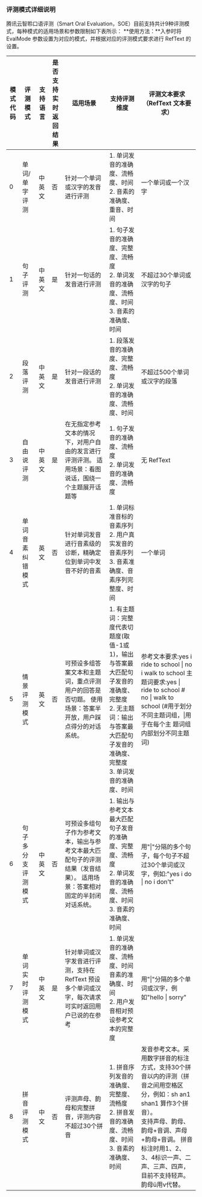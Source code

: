 ### 评测模式详细说明
腾讯云智聆口语评测（Smart Oral Evaluation，SOE）目前支持共计9种评测模式，每种模式的适用场景和参数限制如下表所示：
**使用方法：**入参时将 EvalMode 参数设置为对应的模式，并根据对应的评测模式要求进行 RefText 的设置。


| **模式代码** | **评测模式**       | **支持语言** | **是否支持实<br>时返回结果** | **适用场景**    | **支持评测维度**     | **评测文本要求（RefText 文本要求）**                          |
| ------------ | ------------------ | ------------ | --- | ------------------- | -------------| ------- |
| 0            | 单词/单字评测      | 中英文       | 否      | 针对一个单词或汉字的发音进行评测                             | 1. 单词发音的准确度、流畅度、时间<br>2. 音素的准确度、重音、时间      | 一个单词或一个汉字                                           |
| 1            | 句子评测           | 中英文       | 是                       | 针对一句话的发音进行评测                                     | 1. 句子发音的准确度、完整度、流畅度<br>2. 单词发音的准确度、流畅度、时间<br>3. 音素的准确度、时间 | 不超过30个单词或汉字的句子                                   |
| 2            | 段落评测           | 中英文       | 是                       | 针对一段话的发音进行评测                                     | 1. 段落发音的准确度、完整度、流畅度<br>2. 单词发音的准确度、流畅度、时间 | 不超过500个单词或汉字的段落                                  |
| 3            | 自由说评测         | 中英文       | 是                       | 在无指定参考文本的情况下，对用户自由的发言进行评测评测。 适用场景：看图说话，围绕一个主题展开话题等 | 1. 句子发音的准确度、流畅度<br>2. 单词发音的准确度、流畅度           | 无 RefText                                                    |
| 4            | 单词音素纠错模式   | 英文         | 否                       | 针对单词发音进行音素级的诊断，精确定位到单词中发音不好的音素 | 1. 单词标准音标的音素序列<br>2. 用户真实发音的音素序列<br>3. 音素准确度、音素序列完整度、时间 | 一个单词                                                     |
| 5            | 情景评测模式       | 英文         | 否                       | 可预设多组答案文本和主题词，重点评测用户的回答是否切题。 使用场景：答案半开放，用户踩点得分的对话系统。 | 1. 有主题词：完整度代表切题度(取值-1或1)，输出与答案最大匹配句子发音的准确度、完整度 <br>2. 无主题词：输出与答案最大匹配句子发音的准确度、完整度 <br>3. 单词发音的准确度、时间 | 参考文本要求:yes i ride to school \| no i walk to school 主题词要求:yes \| ride to school # no \| walk to school (#用于划分不同主题词组，\|用于在每个主 题词组内部划分不同主题词) |
| 6            | 句子多分支评测模式 | 中英文       | 否                       | 可预设多组句子作为参考文本，输出与参考文本最大匹配句子的评测结果（发音结果）。 适用场景：答案相对固定的半封闭对话系统。 | 1. 输出与参考文本最大匹配句子发音的准确度、完整度、流畅度<br>2. 单词发音的准确度、流畅度、时间<br>3. 音素的准确度、时间 | 用"\|"分隔的多个句子，每个句子不超过30个单词或汉字，例如:"yes i do \| no i don't" |
| 7            | 单词实时评测模式   | 中英文       | 是                       | 针对单词或汉字发音进行评测，支持在 RefText 预设多个单词或汉字，每次请求可实时返回用户已说的在参考 | 1. 单词发音的准确度、流畅度、时间 音素的准确度、时间<br>2. 用户发音相对预设参考文本的完整度 | 用"\|"分隔的多个单词或汉字，例如"hello \| sorry"             |
| 8            | 拼音评测模式       | 中文         | 否                       | 评测声母、韵母和完整拼音，评测内容不超过30个拼音             | 1. 拼音序列发音的准确度、完整度、流畅度<br>2. 拼音发音的准确度、流畅度、时间<br>3. 音素的准确度、时间 | 发音参考文本。采用数字拼音的标注方式，支持30个拼音以内的评测（拼音之间用空格区分，例如：sh an1 shan1 算作3个拼音）。 <br>支持声母、韵母、韵母+音调、声母+韵母+音调。 拼音标注时用1、2、3、4标识一声、二声、三声、四声，目前不支持轻声。韵母ü用v代替。 |
